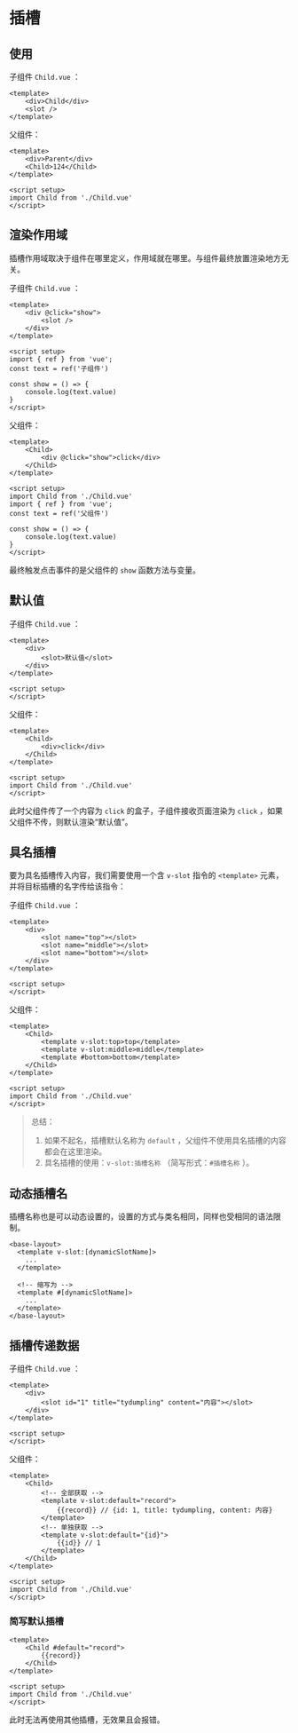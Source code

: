 # 插槽

## 使用

子组件 `Child.vue` ：

```vue
<template>
	<div>Child</div>
	<slot />
</template>
```

父组件：

```vue
<template>
	<div>Parent</div>
	<Child>124</Child>
</template>

<script setup>
import Child from './Child.vue'
</script>
```

## 渲染作用域

插槽作用域取决于组件在哪里定义，作用域就在哪里。与组件最终放置渲染地方无关。

子组件 `Child.vue` ：

```vue
<template>
	<div @click="show">
		<slot />
    </div>
</template>

<script setup>
import { ref } from 'vue';
const text = ref('子组件')

const show = () => {
    console.log(text.value)
}
</script>
```

父组件：

```vue
<template>
	<Child>
    	<div @click="show">click</div>
    </Child>
</template>

<script setup>
import Child from './Child.vue'
import { ref } from 'vue';
const text = ref('父组件')

const show = () => {
    console.log(text.value)
}
</script>
```

最终触发点击事件的是父组件的 `show` 函数方法与变量。

## 默认值

子组件 `Child.vue` ：

```vue
<template>
	<div>
        <slot>默认值</slot>
    </div>
</template>

<script setup>
</script>
```

父组件：

```vue
<template>
	<Child>
    	<div>click</div>
    </Child>
</template>

<script setup>
import Child from './Child.vue'
</script>
```

此时父组件传了一个内容为 `click` 的盒子，子组件接收页面渲染为 `click` ，如果父组件不传，则默认渲染“默认值”。

## 具名插槽

要为具名插槽传入内容，我们需要使用一个含 `v-slot` 指令的 `<template>` 元素，并将目标插槽的名字传给该指令：

子组件 `Child.vue` ：

```vue
<template>
	<div>
        <slot name="top"></slot>
        <slot name="middle"></slot>
        <slot name="bottom"></slot>
    </div>
</template>

<script setup>
</script>
```

父组件：

```vue
<template>
	<Child>
    	<template v-slot:top>top</template>
    	<template v-slot:middle>middle</template>
    	<template #bottom>bottom</template>
    </Child>
</template>

<script setup>
import Child from './Child.vue'
</script>
```

> 总结：
>
> 1. 如果不起名，插槽默认名称为 `default` ，父组件不使用具名插槽的内容都会在这里渲染。
> 2. 具名插槽的使用：`v-slot:插槽名称` （简写形式：`#插槽名称` ）。

## 动态插槽名

插槽名称也是可以动态设置的，设置的方式与类名相同，同样也受相同的语法限制。

```vue
<base-layout>
  <template v-slot:[dynamicSlotName]>
    ...
  </template>

  <!-- 缩写为 -->
  <template #[dynamicSlotName]>
    ...
  </template>
</base-layout>
```

## 插槽传递数据

子组件 `Child.vue` ：

```vue
<template>
	<div>
        <slot id="1" title="tydumpling" content="内容"></slot>
    </div>
</template>

<script setup>
</script>
```

父组件：

```vue
<template>
	<Child>
    	<!-- 全部获取 -->
        <template v-slot:default="record">
			{{record}} // {id: 1, title: tydumpling, content: 内容}
		</template>
		<!-- 单独获取 -->
		<template v-slot:default="{id}">
			{{id}} // 1
		</template>	
    </Child>
</template>

<script setup>
import Child from './Child.vue'
</script>
```

### 简写默认插槽

```vue
<template>
	<Child #default="record">
        {{record}}
    </Child>
</template>

<script setup>
import Child from './Child.vue'
</script>
```

此时无法再使用其他插槽，无效果且会报错。